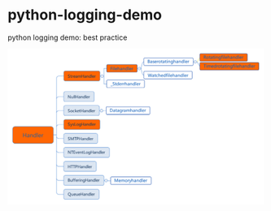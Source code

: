 # python-logging-demo
python logging demo: best practice

![logginghandler](docs/images/Handler.svg)
